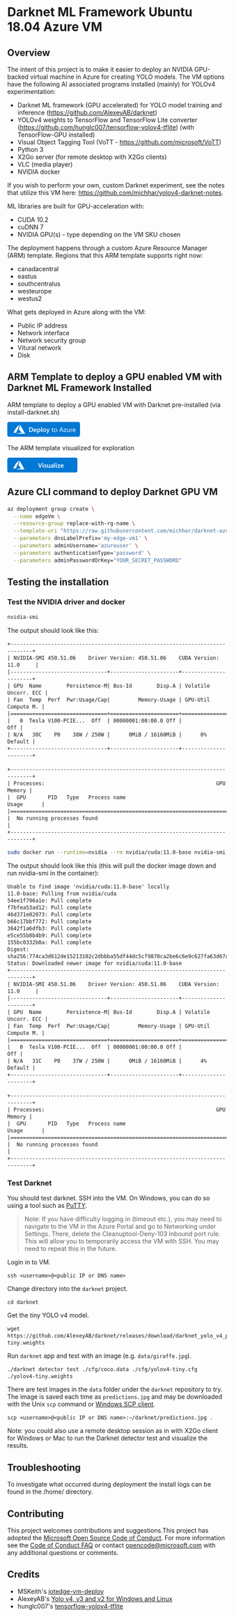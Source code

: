 # Darknet ML Framework Ubuntu 18.04 Azure VM

## Overview

The intent of this project is to make it easier to deploy an NVIDIA GPU-backed virtual machine in Azure for creating YOLO models.  The VM options have the following AI associated programs installed (mainly) for YOLOv4 experimentation:
- Darknet ML framework (GPU accelerated) for YOLO model training and inference (https://github.com/AlexeyAB/darknet)
- YOLOv4 weights to TensorFlow and TensorFlow Lite converter (https://github.com/hunglc007/tensorflow-yolov4-tflite) (with TensorFlow-GPU installed)
- Visual Object Tagging Tool (VoTT - https://github.com/microsoft/VoTT)
- Python 3
- X2Go server (for remote desktop with X2Go clients)
- VLC (media player)
- NVIDIA docker

If you wish to perform your own, custom Darknet experiment, see the notes that utilize this VM here:  https://github.com/michhar/yolov4-darknet-notes.

ML libraries are built for GPU-acceleration with:
- CUDA 10.2
- cuDNN 7
- NVIDIA GPU(s) - type depending on the VM SKU chosen

The deployment happens through a custom Azure Resource Manager (ARM) template.  Regions that this ARM template supports right now:
- canadacentral
- eastus
- southcentralus
- westeurope
- westus2

What gets deployed in Azure along with the VM:
- Public IP address
- Network interface
- Network security group
- Vitural network
- Disk

## ARM Template to deploy a GPU enabled VM with Darknet ML Framework Installed

ARM template to deploy a GPU enabled VM with Darknet pre-installed (via install-darknet.sh)

<a href="https://portal.azure.com/#create/Microsoft.Template/uri/https%3A%2F%2Fraw.githubusercontent.com%2Fmichhar%2Fdarknet-azure-vm-ubuntu-18.04%2Fmaster%2FedgeDeploy.json" target="_blank">
    <img src="https://raw.githubusercontent.com/Azure/azure-quickstart-templates/master/1-CONTRIBUTION-GUIDE/images/deploytoazure.png" />
</a>

The ARM template visualized for exploration

<a href="http://armviz.io/#/?load=https%3A%2F%2Fraw.githubusercontent.com%2Fmichhar%2Fdarknet-azure-vm-ubuntu-18.04%2Fmaster%2FedgeDeploy.json" target="_blank">
    <img src="https://raw.githubusercontent.com/Azure/azure-quickstart-templates/master/1-CONTRIBUTION-GUIDE/images/visualizebutton.png" /></a>

## Azure CLI command to deploy Darknet GPU VM

```bash
az deployment group create \
  --name edgeVm \
  --resource-group replace-with-rg-name \
  --template-uri "https://raw.githubusercontent.com/michhar/darknet-azure-vm-ubuntu-18.04/master/edgeDeploy.json" \
  --parameters dnsLabelPrefix='my-edge-vm1' \
  --parameters adminUsername='azureuser' \
  --parameters authenticationType='password' \
  --parameters adminPasswordOrKey="YOUR_SECRET_PASSWORD"
```

## Testing the installation

### Test the NVIDIA driver and docker

```bash
nvidia-smi
```
 The output should look like this:

```
+-----------------------------------------------------------------------------+
| NVIDIA-SMI 450.51.06    Driver Version: 450.51.06    CUDA Version: 11.0     |
|-------------------------------+----------------------+----------------------+
| GPU  Name        Persistence-M| Bus-Id        Disp.A | Volatile Uncorr. ECC |
| Fan  Temp  Perf  Pwr:Usage/Cap|         Memory-Usage | GPU-Util  Compute M. |
|===============================+======================+======================|
|   0  Tesla V100-PCIE...  Off  | 00000001:00:00.0 Off |                  Off |
| N/A   30C    P0    38W / 250W |      0MiB / 16160MiB |      0%      Default |
+-------------------------------+----------------------+----------------------+

+-----------------------------------------------------------------------------+
| Processes:                                                       GPU Memory |
|  GPU       PID   Type   Process name                             Usage      |
|=============================================================================|
|  No running processes found                                                 |
+-----------------------------------------------------------------------------+
```



```bash
sudo docker run --runtime=nvidia --rm nvidia/cuda:11.0-base nvidia-smi
```
The output should look like this (this will pull the docker image down and run nvidia-smi in the container):

```
Unable to find image 'nvidia/cuda:11.0-base' locally
11.0-base: Pulling from nvidia/cuda
54ee1f796a1e: Pull complete 
f7bfea53ad12: Pull complete 
46d371e02073: Pull complete 
b66c17bbf772: Pull complete 
3642f1a6dfb3: Pull complete 
e5ce55b8b4b9: Pull complete 
155bc0332b0a: Pull complete 
Digest: sha256:774ca3d612de15213102c2dbbba55df44dc5cf9870ca2be6c6e9c627fa63d67a
Status: Downloaded newer image for nvidia/cuda:11.0-base
+-----------------------------------------------------------------------------+
| NVIDIA-SMI 450.51.06    Driver Version: 450.51.06    CUDA Version: 11.0     |
|-------------------------------+----------------------+----------------------+
| GPU  Name        Persistence-M| Bus-Id        Disp.A | Volatile Uncorr. ECC |
| Fan  Temp  Perf  Pwr:Usage/Cap|         Memory-Usage | GPU-Util  Compute M. |
|===============================+======================+======================|
|   0  Tesla V100-PCIE...  Off  | 00000001:00:00.0 Off |                  Off |
| N/A   31C    P0    37W / 250W |      0MiB / 16160MiB |      4%      Default |
+-------------------------------+----------------------+----------------------+

+-----------------------------------------------------------------------------+
| Processes:                                                       GPU Memory |
|  GPU       PID   Type   Process name                             Usage      |
|=============================================================================|
|  No running processes found                                                 |
+-----------------------------------------------------------------------------+
```

### Test Darknet

You should test darknet.  SSH into the VM.  On Windows, you can do so using a tool such as <a href="https://www.putty.org" target="_blank">PuTTY</a>.

> Note: If you have difficulty logging in (timeout etc.), you may need to navigate to the VM in the Azure Portal and go to Networking under Settings.  There, delete the Cleanuptool-Deny-103 Inbound port rule.  This will allow you to temporarily access the VM with SSH.  You may need to repeat this in the future.

Login in to VM.
```
ssh <username>@<public IP or DNS name>
```

Change directory into the `darknet` project.
```
cd darknet
```

Get the tiny YOLO v4 model.
```
wget https://github.com/AlexeyAB/darknet/releases/download/darknet_yolo_v4_pre/yolov4-tiny.weights
```

Run `darknet` app and test with an image (e.g. `data/giraffe.jpg`).
```
./darknet detector test ./cfg/coco.data ./cfg/yolov4-tiny.cfg ./yolov4-tiny.weights
```

There are test images in the `data` folder under the `darknet` repository to try.  The image is saved each time as `predictions.jpg` and may be downloaded with the Unix `scp` command or <a href="https://www.chiark.greenend.org.uk/~sgtatham/putty/latest.html" target="_blank">Windows SCP client</a>.

```
scp <username>@<public IP or DNS name>:~/darknet/predictions.jpg .
```

Note:  you could also use a remote desktop session as in with X2Go client for Windows or Mac to run the Darknet detector test and visualize the results.

## Troubleshooting

To investigate what occurred during deployment the install logs can be found in the /home/<adminUsername> directory. 

## Contributing

This project welcomes contributions and suggestions.This project has adopted the [Microsoft Open Source Code of Conduct](https://opensource.microsoft.com/codeofconduct/).  For more information see the [Code of Conduct FAQ](https://opensource.microsoft.com/codeofconduct/faq/) or contact [opencode@microsoft.com](mailto:opencode@microsoft.com) with any additional questions or comments.

## Credits

- MSKeith's [iotedge-vm-deploy](https://github.com/MSKeith/iotedge-vm-deploy)
- AlexeyAB's [Yolo v4, v3 and v2 for Windows and Linux](https://github.com/AlexeyAB/darknet)
- hunglc007's [tensorflow-yolov4-tflite](https://github.com/hunglc007/tensorflow-yolov4-tflite)
